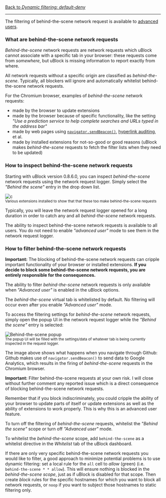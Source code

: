 [Back to _Dynamic filtering: default-deny_](https://github.com/gorhill/uBlock/wiki/Dynamic-filtering:-default-deny)

***

The filtering of behind-the-scene network request is available to [advanced users](https://github.com/gorhill/uBlock/wiki/Behind-the-scene-network-requests).

### What are behind-the-scene network requests

_Behind-the-scene_ network requests are network requests which uBlock cannot associate with a specific tab in your browser: these requests come from _somewhere_, but uBlock is missing information to report exactly from where.

All network requests without a specific origin are classified as _behind-the-scene_. Typically, all blockers will ignore and automatically whitelist behind-the-scene network requests.

For the Chromium browser, examples of _behind-the-scene_ network requests:

- made by the browser to update extensions
- made by the browser because of specific functionality, like the setting _"Use a prediction service to help complete searches and URLs typed in the address bar"_
- made by web pages using [`navigator.sendBeacon()`](https://developer.mozilla.org/en-US/docs/Web/API/navigator.sendBeacon), [hyperlink auditing](http://www.wilderssecurity.com/threads/hyperlink-auditing-aka-a-ping-and-beacon-aka-navigator-sendbeacon.364904/), et al.
- made by installed extensions for not-so-good or good reasons (uBlock makes _behind-the-scene_ requests to fetch the filter lists when they need to be updated)

### How to inspect behind-the-scene network requests

Starting with uBlock version 0.8.6.0, you can inspect _behind-the-scene_ network requests using the network request logger. Simply select the _"Behind the scene"_ entry in the drop down list.

![c](https://cloud.githubusercontent.com/assets/585534/5888630/0691e7ee-a3d5-11e4-8510-ed0955f39deb.png)<br><sup>Various extensions installed to show that that these too make behind-the-scene requests</sup>

Typically, you will leave the network request logger opened for a long duration in order to catch any and all _behind-the-scene_ network requests.

The ability to inspect behind-the-scene network requests is available to all users. You do not need to enable _"advanced user"_ mode to see them in the network request logger.

### How to filter behind-the-scene network requests

**Important:** The blocking of behind-the-scene network requests can cripple important functionality of your browser or installed extensions. **If you decide to block some behind-the-scene network requests, you are entirely responsible for the consequences.**

The ability to filter _behind-the-scene_ network requests is only available when _"Advanced user"_ is enabled in the uBlock options.

The _behind-the-scene_ virtual tab is whitelisted by default.  No filtering will occur even after you enable _"Advanced user"_ mode.

To access the filtering settings for _behind-the-scene_ network requests, simply open the popup UI in the network request logger while the _"Behind the scene"_ entry is selected:

![Behind-the-scene popup](https://raw.githubusercontent.com/gorhill/uBlock/master/doc/img/behind-the-scene-popup.gif)<br><sup>The popup UI will be filled with the settings/data of whatever tab is being currently inspected in the request logger.</sup>

The image above shows what happens when you navigate through Github: Github makes use of `navigator.sendBeacon()` to send data to Google Analytics, which results in the firing of _behind-the-scene_ requests in the Chromium browser.

**Important:** Filter behind-the-scene requests at your own risk. I will close without further comment any reported issue which is a direct consequence of blocking behind-the-scene network requests.

Remember that if you block indiscriminately, you could cripple the ability of your browser to update parts of itself or update extensions as well as the ability of extensions to work properly.  This is why this is an advanced user feature.
 
To turn off the filtering of _behind-the-scene_ requests, whitelist the _"Behind the scene"_ scope or turn off _"Advanced user"_ mode.

To whitelist the _behind-the-scene_ scope, add `behind-the-scene` as a whitelist directive in the _Whitelist_ tab of the uBlock dashboard.

If there are only very specific behind-the-scene network requests you would like to filter, a good approach to minimize potential problems is to use dynamic filtering: set a local rule for the `all` cell to _allow_ (green) (i.e. `behind-the-scene * * allow`). This will ensure nothing is blocked in the _behind-the-scene scope_, just as if uBlock is disabled for that scope. Then create _block_ rules for the specific hostnames for which you want to block all network requests, or `noop` if you want to subject those hostnames to static filtering only.